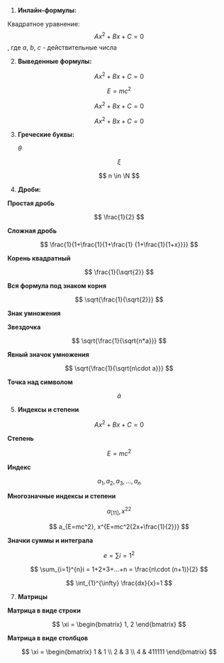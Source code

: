 1. **Инлайн-формулы:**

Квадратное уравнение: $$Ax^2 + Bx + C = 0$$
, где $a$, $b$, $c$ - действительные числа

2. **Выведенные формулы:**

$$
Ax^2 + Bx + C = 0
$$

$$
E=mc^2
$$

$$
\begin{equation}
Ax^2 + Bx + C = 0
\end{equation}
$$

$$
\begin{equation}
Ax^2 + Bx + C = 0
\end{equation}
$$

3. **Греческие буквы:**

   $\theta$

$$
\xi
$$

$$
n \in \N
$$

4. **Дроби:**

**Простая дробь**

$$
\frac{1}{2}
$$

**Сложная дробь**

$$
\frac{1}{1+\frac{1}{1+\frac{1}
{1+\frac{1}{1+x}}}}
$$

**Корень квадратный**

$$
\frac{1}{\sqrt{2}}
$$

**Вся формула под знаком корня**

$$
\sqrt{\frac{1}{\sqrt{2}}}
$$

**Знак умножения**

**Звездочка**

$$
\sqrt{\frac{1}{\sqrt{n*a}}}
$$

**Явный значок умножения**

$$
\sqrt{\frac{1}{\sqrt{n\cdot a}}}
$$

**Точка над символом**

$$
\dot a
$$

5. **Индексы и степени**

$$
Ax^2 + Bx + C = 0
$$

**Степень**

$$
E=mc^2
$$

**Индекс**

$$
a_1,a_2,a_3,...,a_n
$$

**Многозначные индексы и степени**

$$
a_[11], x^{22}
$$

$$
a_{E=mc^2}, x^{E=mc^2{2x+\frac{1}{2}}}
$$

**Значки суммы и интеграла**

$$
e = \sum{i=1}^{2}
$$

$$
\sum_{i=1}^{n}i = 1+2+3+...+n = \frac{n\cdot
(n+1)}{2}
$$

$$
\int_{1}^{\infty} \frac{dx}{x}=1
$$

7. **Матрицы**

**Матрица в виде строки**

$$
\xi =
\begin{bmatrix}
1, 2
\end{bmatrix}
$$

**Матрица в виде столбцов**

$$
\xi =
\begin{bmatrix}
1 & 1 \\
2 & 3 \\
4 & 411111
\end{bmatrix}
$$
